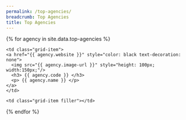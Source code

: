 ```yaml
---
permalink: /top-agencies/
breadcrumb: Top Agencies
title: Top Agencies
---
```



<table class="block-grid">
  
{% for agency in site.data.top-agencies %}
  
    <td class="grid-item"> 
    <a href="{{ agency.website }}" style="color: black text-decoration: none">
      <img src="{{ agency.image-url }}" style="height: 100px; width:150px;"/>
      <h3> {{ agency.code }} </h3>
      <p> {{ agency.name }} </p>
    </a>
    </td>
  
    <td class="grid-item filler"></td>

{% endfor %}

</table>




